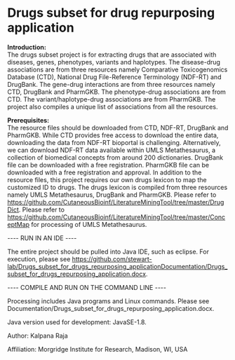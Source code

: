 # **Drugs subset for drug repurposing application**

**Introduction:**    
The drugs subset project is for extracting drugs that are associated with diseases, genes, phenotypes, variants and haplotypes. The disease-drug associations are from three resources namely Comparative Toxicogenomics Database (CTD), National Drug File-Reference Terminology (NDF-RT) and DrugBank. The gene-drug interactions are from three resources namely CTD, DrugBank and PharmGKB. The phenotype-drug associations are from CTD. The variant/haplotype-drug associations are from PharmGKB. The project also compiles a unique list of associations from all the resources.

**Prerequisites:**   
The resource files should be downloaded from CTD, NDF-RT, DrugBank and PharmGKB. While CTD provides free access to download the entire data, downloading the data from NDF-RT bioportal is challenging. Alternatively, we can download NDF-RT data available within UMLS Metathesaurus, a collection of biomedical concepts from around 200 dictionaries. DrugBank file can be downloaded with a free registration. PharmGKB file can be downloaded with a free registration and approval. In addition to the resource files, this project requires our own drugs lexicon to map the customized ID to drugs. The drugs lexicon is compiled from three resources namely UMLS Metathesaurus, DrugBank and PharmGKB. Please refer to https://github.com/CutaneousBioinf/LiteratureMiningTool/tree/master/DrugDict. Please refer to https://github.com/CutaneousBioinf/LiteratureMiningTool/tree/master/ConceptMap for processing of UMLS Metathesaurus. 

---- RUN IN AN IDE ----   

The entire project should be pulled into Java IDE, such as eclipse. For execution, please see https://github.com/stewart-lab/Drugs_subset_for_drugs_repurposing_applicationDocumentation/Drugs_subset_for_drugs_repurposing_application.docx.   

---- COMPILE AND RUN ON THE COMMAND LINE ----   

Processing includes Java programs and Linux commands. Please see Documentation/Drugs_subset_for_drugs_repurposing_application.docx.   

Java version used for development: JavaSE-1.8.  

Author: Kalpana Raja  

Affiliation: Morgridge Institute for Research, Madison, WI, USA
